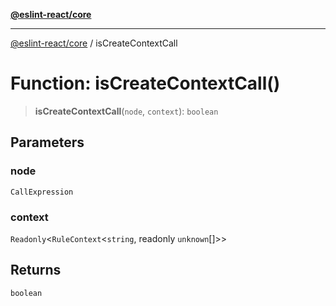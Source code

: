 [**@eslint-react/core**](../README.md)

***

[@eslint-react/core](../README.md) / isCreateContextCall

# Function: isCreateContextCall()

> **isCreateContextCall**(`node`, `context`): `boolean`

## Parameters

### node

`CallExpression`

### context

`Readonly`\<`RuleContext`\<`string`, readonly `unknown`[]\>\>

## Returns

`boolean`
